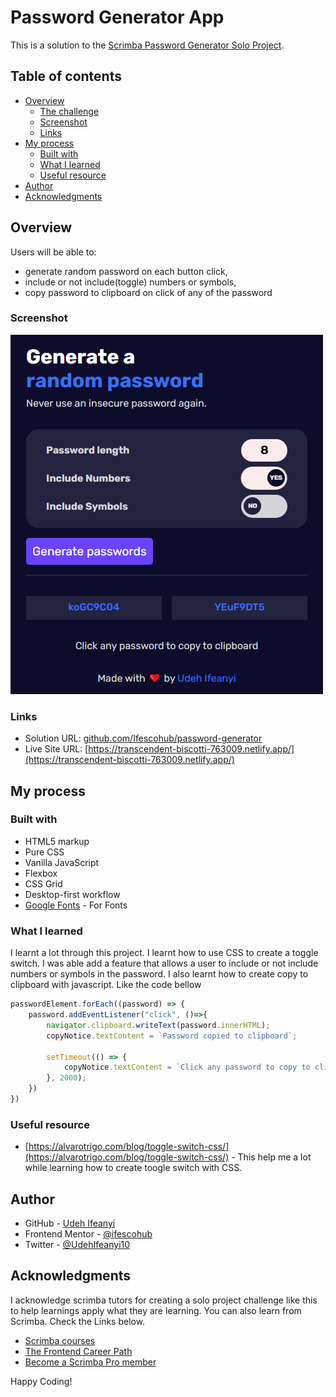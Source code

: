 # Password Generator App

This is a solution to the [Scrimba Password Generator Solo Project](https://scrimba.com/allcourses).

## Table of contents

- [Overview](#overview)
  - [The challenge](#the-challenge)
  - [Screenshot](#screenshot)
  - [Links](#links)
- [My process](#my-process)
  - [Built with](#built-with)
  - [What I learned](#what-i-learned)
  - [Useful resource](#useful-resource)
- [Author](#author)
- [Acknowledgments](#acknowledgments)

## Overview

  Users will be able to:

- generate random password on each button click,
- include or not include(toggle) numbers or symbols,
- copy password to clipboard on click of any of the password

### Screenshot

![](./screenshots/screenshot1.png)

### Links

- Solution URL: [github.com/Ifescohub/password-generator](https://github.com/Ifescohub/password-generator)
- Live Site URL: [https://transcendent-biscotti-763009.netlify.app/](https://transcendent-biscotti-763009.netlify.app/)

## My process

### Built with

- HTML5 markup
- Pure CSS
- Vanilla JavaScript
- Flexbox
- CSS Grid
- Desktop-first workflow
- [Google Fonts](https://fonts.googleapis.com/css2?family=Rubik:wght@400;500;600;700&display=swap) - For Fonts

### What I learned

I learnt a lot through this project. 
I learnt how to use CSS to create a toggle switch. I was able add a feature that allows a user to include or not include numbers or symbols in the password.
I also learnt how to create copy to clipboard with javascript. Like the code bellow
```js
passwordElement.forEach((password) => {
    password.addEventListener("click", ()=>{
        navigator.clipboard.writeText(password.innerHTML);
        copyNotice.textContent = `Password copied to clipboard`;
        
        setTimeout(() => {
            copyNotice.textContent = `Click any password to copy to clipboard`;
        }, 2000);
    })
})
```

### Useful resource

- [https://alvarotrigo.com/blog/toggle-switch-css/](https://alvarotrigo.com/blog/toggle-switch-css/) - This help me a lot while learning how to create toogle switch with CSS.


## Author

- GitHub - [Udeh Ifeanyi](https://github.com/Ifescohub)
- Frontend Mentor - [@ifescohub](https://www.frontendmentor.io/profile/Ifescohub)
- Twitter - [@UdehIfeanyi10](https://twitter.com/UdehIfeanyi10)

## Acknowledgments

I acknowledge scrimba tutors for creating a solo project challenge like this to help learnings apply what they are learning. 
You can also learn from Scrimba. Check the Links below.

- [Scrimba courses](https://scrimba.com/allcourses)
- [The Frontend Career Path](https://scrimba.com/learn/frontend)
- [Become a Scrimba Pro member](https://scrimba.com/pricing)

Happy Coding!
